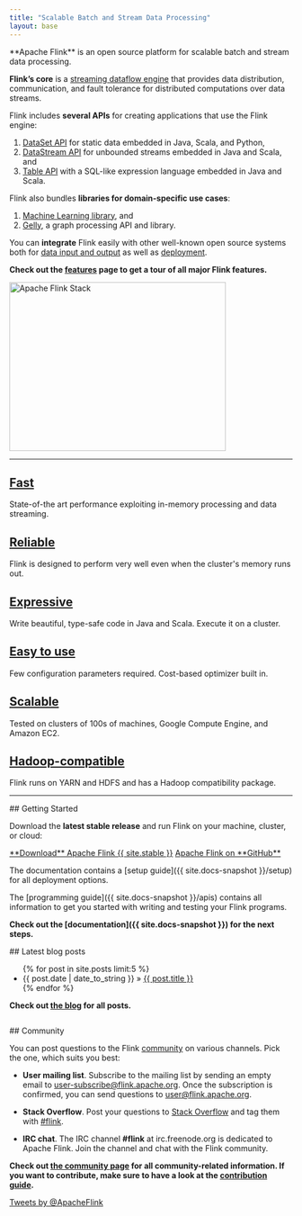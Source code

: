 ```yaml
---
title: "Scalable Batch and Stream Data Processing"
layout: base
---
```


<div class="row">
  <div class="col-sm-12"><p class="lead" markdown="span">**Apache Flink** is an open source platform for scalable batch and stream data processing.</p></div>
</div>

<div class="row">
  <div class="col-sm-6" markdown="1">

**Flink’s core** is a [streaming dataflow engine](features.html#unified-stream-amp-batch-processing) that provides data distribution, communication, and fault tolerance for distributed computations over data streams.

Flink includes **several APIs** for creating applications that use the Flink engine:

1. [DataSet API](features.html#dataset-api) for static data embedded in Java, Scala, and Python,
2. [DataStream API](features.html#datastream-api) for unbounded streams embedded in Java and Scala, and
3. [Table API](features.html#table-api) with a SQL-like expression language embedded in Java and Scala.

Flink also bundles **libraries for domain-specific use cases**:

1. [Machine Learning library](features.html#machine-learning-library), and
2. [Gelly](features.html#graph-api-amp-library-gelly), a graph processing API and library.

You can **integrate** Flink easily with other well-known open source systems both for [data input and output](features.html#deployment-and-integration) as well as [deployment](features.html#deployment-and-integration).

**Check out the [features](features.html) page to get a tour of all major Flink features.**
  </div>
  <div class="col-sm-6 stack text-center">
    <img src="{{ site.baseurl }}/img/flink-stack-small.png" alt="Apache Flink Stack" width="385px" height="300px">
  </div>
</div>

---

<div class="frontpage-tags">
  <div class="row">
    <div class="col-md-4 text-center">
       <h2><span class="glyphicon glyphicon-flash"></span> <a href="features.html#fast">Fast</a></h2>
      <p>State-of-the art performance exploiting in-memory processing and data streaming.</p>
    </div>
    <div class="col-md-4 text-center">
      <h2><span class="glyphicon glyphicon-plane"></span> <a href="features.html#reliable-and-scalable">Reliable</a></h2>
      <p>Flink is designed to perform very well even when the cluster's memory runs out.</p>
    </div>
    <div class="col-md-4 text-center">
      <h2><span class="glyphicon glyphicon-cutlery"></span> <a href="features.html#expressive">Expressive</a></h2>
      <p>Write beautiful, type-safe code in Java and Scala. Execute it on a cluster.</p>
    </div>
  </div>

  <div class="row">
    <div class="col-md-4 text-center">
      <h2><span class="glyphicon glyphicon-send"></span> <a href="features.html#easy-to-use">Easy to use</a></h2>
      <p>Few configuration parameters required. Cost-based optimizer built in.</p>
    </div>
    <div class="col-md-4 text-center">
      <h2><span class="glyphicon glyphicon-sort"></span> <a href="features.html#reliable-and-scalable">Scalable</a></h2>
      <p>Tested on clusters of 100s of machines, Google Compute Engine, and Amazon EC2.</p>
    </div>
    <div class="col-md-4 text-center">
      <h2><span class="glyphicon glyphicon-refresh"></span> <a href="features.html#hadoop">Hadoop-compatible</a></h2>
      <p>Flink runs on YARN and HDFS and has a Hadoop compatibility package.</p>
    </div>
  </div>
</div>

---

<div class="row">
  <div class="col-sm-6" markdown="1">
## Getting Started

Download the **latest stable release** and run Flink on your machine, cluster, or cloud:

<div class="text-center download-button">
  <a href="downloads.html" class="btn btn-primary" markdown="1">**Download** Apache Flink {{ site.stable }}</a>
  <a href="{{ site.github }}" class="btn btn-info" markdown="1">Apache Flink on **GitHub**</a>
</div>

The documentation contains a [setup guide]({{ site.docs-snapshot }}/setup) for all deployment options.

The [programming guide]({{ site.docs-snapshot }}/apis) contains all information to get you started with writing and testing your Flink programs.

**Check out the [documentation]({{ site.docs-snapshot }}) for the next steps.**

  </div>
  <div class="col-sm-6" markdown="1" style="padding-bottom:1em">
## Latest blog posts

<ul class="list-group">
{% for post in site.posts limit:5 %}  
      <li class="list-group-item"><span>{{ post.date | date_to_string }}</span> &raquo;
        <a href="{{ site.baseurl }}{{ post.url }}">{{ post.title }}</a>
      </li>
{% endfor %}
</ul>

**Check out [the blog](blog/) for all posts.**
  </div>
</div>

<div class="row">
  <div class="col-sm-6" markdown="1">
## Community

You can post questions to the Flink [community]() on various channels. Pick the one, which suits you best:

- <span class="glyphicon glyphicon-pencil" aria-hidden="true"></span> **User mailing list**. Subscribe to the mailing list by sending an empty email to user-subscribe@flink.apache.org. Once the subscription is confirmed, you can send questions to user@flink.apache.org.

- <span class="glyphicon glyphicon-search" aria-hidden="true"></span> **Stack Overflow**. Post your questions to [Stack Overflow](http://stackoverflow.com/questions/ask/?tags=flink) and tag them with [#flink](http://stackoverflow.com/questions/ask/?tags=flink).

- <span class="glyphicon glyphicon-comment" aria-hidden="true"></span> **IRC chat**. The IRC channel **#flink** at irc.freenode.org is dedicated to Apache Flink. Join the channel and chat with the Flink community.

**Check out [the community page](community.html) for all community-related information. If you want to contribute, make sure to have a look at the [contribution guide](how-to-contribute.html).**
  </div>

  <div class="col-sm-6 text-center">
   <a class="twitter-timeline" href="https://twitter.com/ApacheFlink" data-widget-id="598498380973735936">Tweets by @ApacheFlink</a>
<script>!function(d,s,id){var js,fjs=d.getElementsByTagName(s)[0],p=/^http:/.test(d.location)?'http':'https';if(!d.getElementById(id)){js=d.createElement(s);js.id=id;js.src=p+"://platform.twitter.com/widgets.js";fjs.parentNode.insertBefore(js,fjs);}}(document,"script","twitter-wjs");</script>
  </div>
</div>
